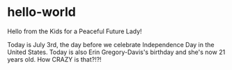 # hello-world

Hello from the Kids for a Peaceful Future Lady!

Today is July 3rd, the day before we celebrate Independence Day in the United States.  Today is also Erin Gregory-Davis's birthday and she's now 21 years old.  How CRAZY is that?!?!
